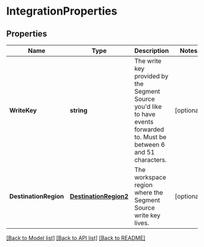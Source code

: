 # IntegrationProperties

## Properties

Name | Type | Description | Notes
------------ | ------------- | ------------- | -------------
**WriteKey** | **string** | The write key provided by the Segment Source you'd like to have events forwarded to. Must be between 6 and 51 characters. |[optional] 
**DestinationRegion** | [**DestinationRegion2**](DestinationRegion2.md) | The workspace region where the Segment Source write key lives. |[optional] 

[[Back to Model list]](../README.md#documentation-for-models) [[Back to API list]](../README.md#documentation-for-api-endpoints) [[Back to README]](../README.md)


